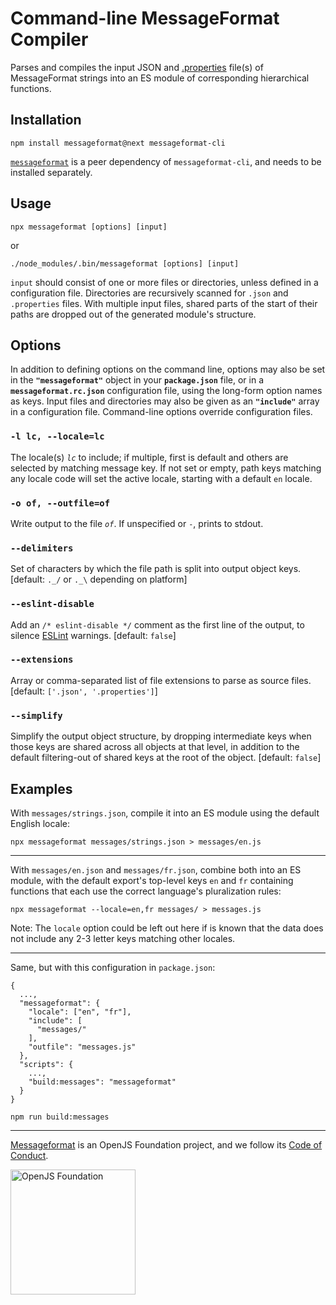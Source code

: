 # Command-line MessageFormat Compiler

Parses and compiles the input JSON and [.properties](https://en.wikipedia.org/wiki/.properties) file(s) of MessageFormat strings into an ES module of corresponding hierarchical functions.

## Installation

```
npm install messageformat@next messageformat-cli
```

[`messageformat`](https://www.npmjs.com/package/messageformat) is a peer dependency of `messageformat-cli`, and needs to be installed separately.

## Usage

```
npx messageformat [options] [input]
```

or

```
./node_modules/.bin/messageformat [options] [input]
```

`input` should consist of one or more files or directories, unless defined in a configuration file. Directories are recursively scanned for `.json` and `.properties` files. With multiple input files, shared parts of the start of their paths are dropped out of the generated module's structure.

## Options

In addition to defining options on the command line, options may also be set in the **`"messageformat"`** object in your **`package.json`** file, or in a **`messageformat.rc.json`** configuration file, using the long-form option names as keys. Input files and directories may also be given as an **`"include"`** array in a configuration file. Command-line options override configuration files.

### `-l lc, --locale=lc`

The locale(s) _`lc`_ to include; if multiple, first is default and others are selected by matching message key. If not set or empty, path keys matching any locale code will set the active locale, starting with a default `en` locale.

### `-o of, --outfile=of`

Write output to the file _`of`_. If unspecified or `-`, prints to stdout.

### `--delimiters`

Set of characters by which the file path is split into output object keys. [default: `._/` or `._\` depending on platform]

### `--eslint-disable`

Add an `/* eslint-disable */` comment as the first line of the output, to silence [ESLint](https://eslint.org/) warnings. [default: `false`]

### `--extensions`

Array or comma-separated list of file extensions to parse as source files. [default: `['.json', '.properties']`]

### `--simplify`

Simplify the output object structure, by dropping intermediate keys when those keys are shared across all objects at that level, in addition to the default filtering-out of shared keys at the root of the object. [default: `false`]

## Examples

With `messages/strings.json`, compile it into an ES module using the default English locale:

```
npx messageformat messages/strings.json > messages/en.js
```

---

With `messages/en.json` and `messages/fr.json`, combine both into an ES module, with the default export's top-level keys `en` and `fr` containing functions that each use the correct language's pluralization rules:

```
npx messageformat --locale=en,fr messages/ > messages.js
```

Note: The `locale` option could be left out here if is known that the data does not include any 2-3 letter keys matching other locales.

---

Same, but with this configuration in `package.json`:

```
{
  ...,
  "messageformat": {
    "locale": ["en", "fr"],
    "include": [
      "messages/"
    ],
    "outfile": "messages.js"
  },
  "scripts": {
    ...,
    "build:messages": "messageformat"
  }
}
```

```
npm run build:messages
```

---

[Messageformat](https://messageformat.github.io/) is an OpenJS Foundation project, and we follow its [Code of Conduct](https://github.com/openjs-foundation/cross-project-council/blob/master/CODE_OF_CONDUCT.md).

<a href="https://openjsf.org">
<img width=200 alt="OpenJS Foundation" src="https://messageformat.github.io/messageformat/logo/openjsf.svg" />
</a>
